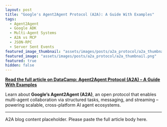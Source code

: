 ```yaml
---
layout: post
title: "Google's Agent2Agent Protocol (A2A): A Guide With Examples"
tags:
  - Agent2Agent
  - Google ADK
  - Multi-Agent Systems
  - A2A vs MCP
  - JSON-RPC
  - Server Sent Events
featured_image_thumbnail: "assets/images/posts/a2a_protocol/a2a_thumbnail.png"
featured_image: "assets/images/posts/a2a_protocol/a2a_thumbnail.png"
featured: true
hidden: false
---
```


**[Read the full article on DataCamp: Agent2Agent Protocol (A2A) – A Guide With Examples](https://www.datacamp.com/blog/a2a-agent2agent)**

Learn about **Google’s Agent2Agent (A2A)**, an open protocol that enables multi-agent collaboration via structured tasks, messaging, and streaming – powering scalable, cross-platform AI agent ecosystems.

---
A2A blog content placeholder. Please paste the full article body here.